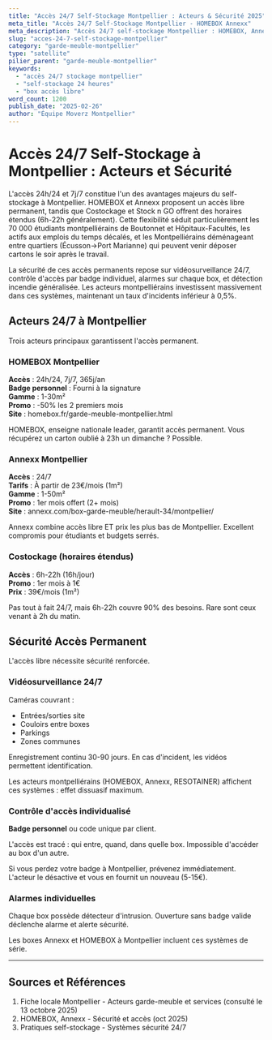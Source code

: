 ```yaml
---
title: "Accès 24/7 Self-Stockage Montpellier : Acteurs & Sécurité 2025"
meta_title: "Accès 24/7 Self-Stockage Montpellier - HOMEBOX Annexx"
meta_description: "Accès 24/7 self-stockage Montpellier : HOMEBOX, Annexx. Sécurité, liberté horaires, acteurs."
slug: "acces-24-7-self-stockage-montpellier"
category: "garde-meuble-montpellier"
type: "satellite"
pilier_parent: "garde-meuble-montpellier"
keywords:
  - "accès 24/7 stockage montpellier"
  - "self-stockage 24 heures"
  - "box accès libre"
word_count: 1200
publish_date: "2025-02-26"
author: "Équipe Moverz Montpellier"
---
```


# Accès 24/7 Self-Stockage à Montpellier : Acteurs et Sécurité

L'accès 24h/24 et 7j/7 constitue l'un des avantages majeurs du self-stockage à Montpellier. HOMEBOX et Annexx proposent un accès libre permanent, tandis que Costockage et Stock n GO offrent des horaires étendus (6h-22h généralement). Cette flexibilité séduit particulièrement les 70 000 étudiants montpelliérains de Boutonnet et Hôpitaux-Facultés, les actifs aux emplois du temps décalés, et les Montpelliérains déménageant entre quartiers (Écusson→Port Marianne) qui peuvent venir déposer cartons le soir après le travail.

La sécurité de ces accès permanents repose sur vidéosurveillance 24/7, contrôle d'accès par badge individuel, alarmes sur chaque box, et détection incendie généralisée. Les acteurs montpelliérains investissent massivement dans ces systèmes, maintenant un taux d'incidents inférieur à 0,5%.

## Acteurs 24/7 à Montpellier

Trois acteurs principaux garantissent l'accès permanent.

### HOMEBOX Montpellier

**Accès** : 24h/24, 7j/7, 365j/an  
**Badge personnel** : Fourni à la signature  
**Gamme** : 1-30m²  
**Promo** : -50% les 2 premiers mois  
**Site** : homebox.fr/garde-meuble-montpellier.html

HOMEBOX, enseigne nationale leader, garantit accès permanent. Vous récupérez un carton oublié à 23h un dimanche ? Possible.

### Annexx Montpellier

**Accès** : 24/7  
**Tarifs** : À partir de 23€/mois (1m²)  
**Gamme** : 1-50m²  
**Promo** : 1er mois offert (2+ mois)  
**Site** : annexx.com/box-garde-meuble/herault-34/montpellier/

Annexx combine accès libre ET prix les plus bas de Montpellier. Excellent compromis pour étudiants et budgets serrés.

### Costockage (horaires étendus)

**Accès** : 6h-22h (16h/jour)  
**Promo** : 1er mois à 1€  
**Prix** : 39€/mois (1m²)

Pas tout à fait 24/7, mais 6h-22h couvre 90% des besoins. Rare sont ceux venant à 2h du matin.

## Sécurité Accès Permanent

L'accès libre nécessite sécurité renforcée.

### Vidéosurveillance 24/7

Caméras couvrant :
- Entrées/sorties site
- Couloirs entre boxes
- Parkings
- Zones communes

Enregistrement continu 30-90 jours. En cas d'incident, les vidéos permettent identification.

Les acteurs montpelliérains (HOMEBOX, Annexx, RESOTAINER) affichent ces systèmes : effet dissuasif maximum.

### Contrôle d'accès individualisé

**Badge personnel** ou code unique par client.

L'accès est tracé : qui entre, quand, dans quelle box. Impossible d'accéder au box d'un autre.

Si vous perdez votre badge à Montpellier, prévenez immédiatement. L'acteur le désactive et vous en fournit un nouveau (5-15€).

### Alarmes individuelles

Chaque box possède détecteur d'intrusion. Ouverture sans badge valide déclenche alarme et alerte sécurité.

Les boxes Annexx et HOMEBOX à Montpellier incluent ces systèmes de série.

---

## Sources et Références

1. Fiche locale Montpellier - Acteurs garde-meuble et services (consulté le 13 octobre 2025)
2. HOMEBOX, Annexx - Sécurité et accès (oct 2025)
3. Pratiques self-stockage - Systèmes sécurité 24/7

